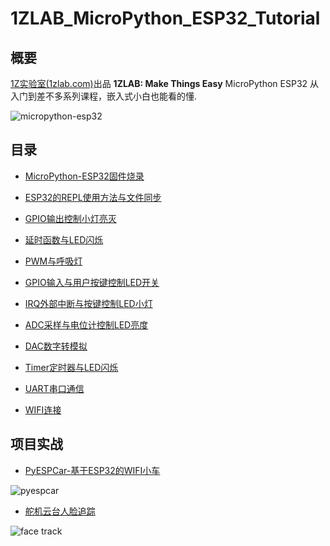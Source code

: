 # 1ZLAB_MicroPython_ESP32_Tutorial

## 概要
[1Z实验室(1zlab.com)](http://1zlab.com)出品 **1ZLAB: Make Things Easy**
MicroPython ESP32 从入门到差不多系列课程，嵌入式小白也能看的懂.

![micropython-esp32](http://img.1zlab.com/homepage-micropython-esp32.png)
## 目录

* [MicroPython-ESP32固件烧录](./01_MicroPython-ESP32固件烧录/MicroPython-ESP32固件烧录.md)

* [ESP32的REPL使用方法与文件同步](./02_连接REPL与源码上传picocom+ampy/ESP32的REPL使用方法与文件同步.md)

* [GPIO输出控制小灯亮灭](./03_GPIO输出与控制LED亮灭/GPIO输出控制小灯亮灭.md)
* [延时函数与LED闪烁](./04_延时函数与LED闪烁/延时函数与LED闪烁.md)
* [PWM与呼吸灯](./05_PWM与呼吸灯/PWM与呼吸灯.md)
* [GPIO输入与用户按键控制LED开关](./06_GPIO输入与按键控制LED小灯/GPIO输入与用户按键控制LED开关.md)
* [IRQ外部中断与按键控制LED小灯](./07_IRQ外部中断与按键控制LED小灯/IRQ外部中断与按键控制LED小灯.md)
* [ADC采样与电位计控制LED亮度](./08_ADC采样与电位计控制LED亮度/ADC采样与电位计控制LED亮度.md)
* [DAC数字转模拟](./09_DAC数字转模拟/DAC数字转模拟.md)
* [Timer定时器与LED闪烁](./10_Timer定时器与LED闪烁/Timer定时器与LED闪烁.md)
* [UART串口通信](./11_UART串口通信/UART串口通信.md)
* [WIFI连接](./14_WIFI连接/WIFI连接.md)

## 项目实战
* [PyESPCar-基于ESP32的WIFI小车](https://github.com/1zlab/1ZLAB_PyEspCar)

![pyespcar](http://img.1zlab.com/homepage-pyespcar.png)
* [舵机云台人脸追踪](https://github.com/1zlab/1ZLAB_Face_Track_Robot)

![face track](http://img.1zlab.com/homepage-opencv-face-tracking.png)